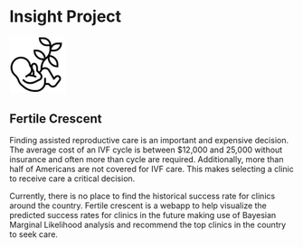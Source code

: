 # Insight Project

<img src="https://github.com/jberger1221/Insight/blob/master/streamlitapp/Logo.png" width="100">

## Fertile Crescent


Finding assisted reproductive care is an important and expensive decision. The average cost of an IVF cycle is between $12,000 and 25,000 without insurance and often more than cycle are required. Additionally, more than half of Americans are not covered for IVF care. This makes selecting a clinic to receive care a critical decision. 

Currently, there is no place to find the historical success rate for clinics around the country. Fertile crescent is a webapp to help visualize the predicted success rates for clinics in the future making use of Bayesian Marginal Likelihood analysis and recommend the top clinics in the country to seek care. 

